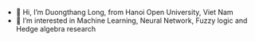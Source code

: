- 👋 Hi, I’m Duongthang Long, from Hanoi Open University, Viet Nam
- 👀 I’m interested in Machine Learning, Neural Network, Fuzzy logic and Hedge algebra research

<!---
duongthanglong/duongthanglong is a ✨ special ✨ repository because its `README.md` (this file) appears on your GitHub profile.
You can click the Preview link to take a look at your changes.
--->

